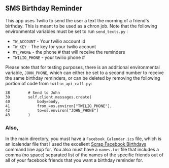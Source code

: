 ## SMS Birthday Reminder
This app uses Twilio to send the user a text the morning
of a friend's birthday. This is meant to be used as
a chron job.
Note that the following environmental variables must be
set to run `send_texts.py` :
- `TW_ACCOUNT` - Your twilio account id
- `TW_KEY` - The key for your twilio account
- `MY_PHONE` - the phone # that will receive the reminders
- `TWILIO_PHONE` - your twilio phone #

Please note that for testing purposes, there is an
additional environmental variable, `JOHN_PHONE`, which can
either be set to a second number to receive the same birthday
reminders, or can be deleted by removing the following
portion of code from `twilio_api_call.py`:
```
38        # Send to John
39        self.client.messages.create(
40            body=body,
41            from_=os.environ["TWILIO_PHONE"],
42            to=os.environ["JOHN_PHONE"]
43        )
```

### Also,  
In the main directory, you must have a `Facebook_Calendar.ics`
file, which is an icalendar file that I used the excellent
[Scrap Facebook Birthdays](https://github.com/ani10030/scrap-facebook-birthdays)
command line app for. You also must have a `names.txt` file
that includes a comma (no space) separated list of the names
of the specific friends out of all of your facebook friends
that you want a birthday reminder for.
